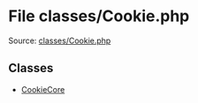 File classes/Cookie.php
=========
Source: [classes/Cookie.php](https://github.com/PrestaShop/PrestaShop/blob/1.6.1.1/classes/Cookie.php)


Classes
-------

* [CookieCore](class.CookieCore.md)

